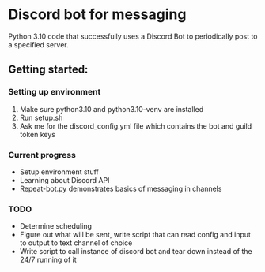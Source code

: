 # Discord bot for messaging

Python 3.10 code that successfully uses a Discord Bot to periodically post to a specified server.

## Getting started:

### Setting up environment

1. Make sure python3.10 and python3.10-venv are installed 
2. Run setup.sh 
3. Ask me for the discord_config.yml file which contains the bot and guild token keys

### Current progress

* Setup environment stuff
* Learning about Discord API
* Repeat-bot.py demonstrates basics of messaging in channels

### TODO

* Determine scheduling
* Figure out what will be sent, write script that can read config and input to output to text channel of choice
* Write script to call instance of discord bot and tear down instead of the 24/7 running of it